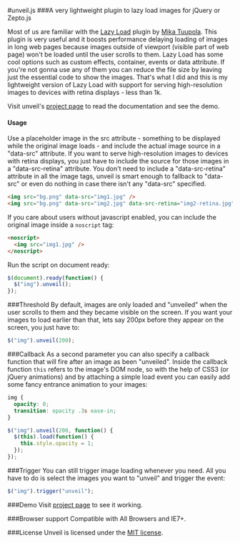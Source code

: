 #unveil.js
###A very lightweight plugin to lazy load images for jQuery or Zepto.js



Most of us are familiar with the [Lazy Load](http://www.appelsiini.net/projects/lazyload) plugin by [Mika Tuupola](http://www.appelsiini.net/).
This plugin is very useful and it boosts performance delaying loading of images in long web pages because images outside of viewport (visible part of web page) won't be loaded until the user scrolls to them.
Lazy Load has some cool options such as custom effects, container, events or data attribute. If you're not gonna use any of them you can reduce the file size by leaving just the essential code to show the images.
That's what I did and this is my lightweight version of Lazy Load with support for serving high-resolution images to devices with retina displays - less than 1k.

Visit unveil's [project page](http://luis-almeida.github.com/unveil/) to read the documentation and see the demo.



#### Usage
Use a placeholder image in the src attribute - something to be displayed while the original image loads - and include the actual image source in a "data-src" attribute.
If you want to serve high-resolution images to devices with retina displays, you just have to include the source for those images in a "data-src-retina" attribute.
You don't need to include a "data-src-retina" attribute in all the image tags, unveil is smart enough to fallback to "data-src" or even do nothing in case there isn't any "data-src" specified.
```html
<img src="bg.png" data-src="img1.jpg" />
<img src="bg.png" data-src="img2.jpg" data-src-retina="img2-retina.jpg" />
```
If you care about users without javascript enabled, you can include the original image inside a ```noscript``` tag:
```html
<noscript>
  <img src="img1.jpg" />
</noscript>
```
Run the script on document ready:
```javascript
$(document).ready(function() {
  $("img").unveil();
});
```



###Threshold
By default, images are only loaded and "unveiled" when the user scrolls to them and they became visible on the screen.
If you want your images to load earlier than that, lets say 200px before they appear on the screen, you just have to:
```javascript
$("img").unveil(200);
```


###Callback
As a second parameter you can also specify a callback function that will fire after an image as been "unveiled".
Inside the callback function ```this``` refers to the image's DOM node, so with the help of CSS3 (or jQuery animations) and by attaching a simple load event you can easily add some fancy entrance animation to your images:
```css
img {
  opacity: 0;
  transition: opacity .3s ease-in;
}
```
```javascript
$("img").unveil(200, function() {
  $(this).load(function() {
    this.style.opacity = 1;
  });
});
```



###Trigger
You can still trigger image loading whenever you need.
All you have to do is select the images you want to "unveil" and trigger the event:
```javascript
$("img").trigger("unveil");
```



###Demo
Visit [project page](http://luis-almeida.github.com/unveil/) to see it working.



###Browser support
Compatible with All Browsers and IE7+.


###License
Unveil is licensed under the [MIT license](http://opensource.org/licenses/MIT).
